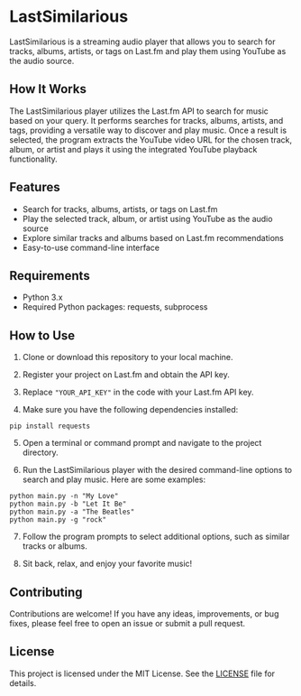 # LastSimilarious

LastSimilarious is a streaming audio player that allows you to search for tracks, albums, artists, or tags on Last.fm and play them using YouTube as the audio source.

## How It Works

The LastSimilarious player utilizes the Last.fm API to search for music based on your query. It performs searches for tracks, albums, artists, and tags, providing a versatile way to discover and play music. Once a result is selected, the program extracts the YouTube video URL for the chosen track, album, or artist and plays it using the integrated YouTube playback functionality.

## Features

- Search for tracks, albums, artists, or tags on Last.fm
- Play the selected track, album, or artist using YouTube as the audio source
- Explore similar tracks and albums based on Last.fm recommendations
- Easy-to-use command-line interface

## Requirements

- Python 3.x
- Required Python packages: requests, subprocess

## How to Use

1. Clone or download this repository to your local machine.

2. Register your project on Last.fm and obtain the API key.

3. Replace `"YOUR_API_KEY"` in the code with your Last.fm API key.

4. Make sure you have the following dependencies installed:
```
pip install requests
```

5. Open a terminal or command prompt and navigate to the project directory.

6. Run the LastSimilarious player with the desired command-line options to search and play music. Here are some examples:
```
python main.py -n "My Love" 
python main.py -b "Let It Be"
python main.py -a "The Beatles" 
python main.py -g "rock"
```
7. Follow the program prompts to select additional options, such as similar tracks or albums.

8. Sit back, relax, and enjoy your favorite music!

## Contributing

Contributions are welcome! If you have any ideas, improvements, or bug fixes, please feel free to open an issue or submit a pull request.

## License

This project is licensed under the MIT License. See the [LICENSE](LICENSE) file for details.
